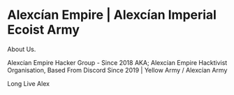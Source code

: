 # Alexcían Empire | Alexcían Imperial Ecoist Army 
About Us. 

Alexcían Empire Hacker Group - Since 2018 
AKA; Alexcían Empire Hacktivist Organisation, Based From Discord Since 2019 
| Yellow Army / Alexcían Army 

Long Live Alex 

